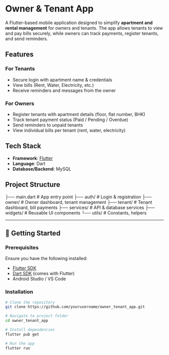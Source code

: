 # Owner & Tenant App  

A Flutter-based mobile application designed to simplify **apartment and rental management** for owners and tenants. The app allows tenants to view and pay bills securely, while owners can track payments, register tenants, and send reminders.  



##  Features  

###  For Tenants  
-  Secure login with apartment name & credentials  
-  View bills (Rent, Water, Electricity, etc.)  
-  Receive reminders and messages from the owner  

### For Owners  
-  Register tenants with apartment details (floor, flat number, BHK)  
-  Track tenant payment status (Paid / Pending / Overdue)  
-  Send reminders to unpaid tenants  
-  View individual bills per tenant (rent, water, electricity)  
  



##  Tech Stack  

- **Framework**: [Flutter](https://flutter.dev/)  
- **Language**: Dart  
- **Database/Backend**: MySQL   
 


##  Project Structure  
├── main.dart # App entry point
├── auth/ # Login & registration
├── owner/ # Owner dashboard, tenant management
├── tenant/ # Tenant dashboard, bill payments
├── services/ # API & database services
├── widgets/ # Reusable UI components
└── utils/ # Constants, helpers


---

## 🚀 Getting Started  

### Prerequisites  
Ensure you have the following installed:  
- [Flutter SDK](https://docs.flutter.dev/get-started/install)  
- [Dart SDK](https://dart.dev/get-dart) (comes with Flutter)  
- Android Studio / VS Code  

### Installation  

```bash
# Clone the repository
git clone https://github.com/yourusername/owner_tenant_app.git

# Navigate to project folder
cd owner_tenant_app

# Install dependencies
flutter pub get

# Run the app
flutter run
      

